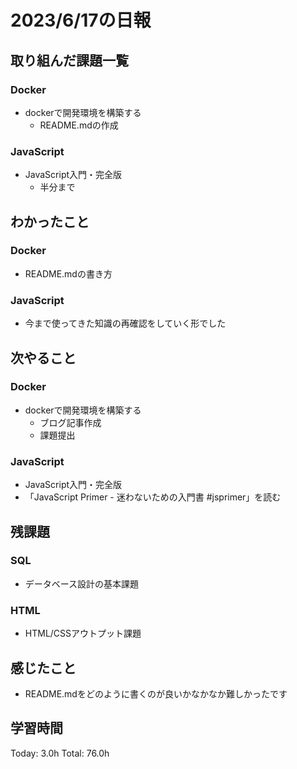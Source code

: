 # 2023/6/17の日報
## 取り組んだ課題一覧
### Docker
* dockerで開発環境を構築する
    * README.mdの作成
### JavaScript
* JavaScript入門・完全版
    * 半分まで
## わかったこと
### Docker
* README.mdの書き方
### JavaScript
* 今まで使ってきた知識の再確認をしていく形でした
## 次やること
### Docker
* dockerで開発環境を構築する
    * ブログ記事作成
    * 課題提出
### JavaScript
* JavaScript入門・完全版
* 「JavaScript Primer - 迷わないための入門書 #jsprimer」を読む
## 残課題
### SQL
* データベース設計の基本課題
### HTML
* HTML/CSSアウトプット課題
## 感じたこと
* README.mdをどのように書くのが良いかなかなか難しかったです
## 学習時間
Today: 3.0h
Total: 76.0h

